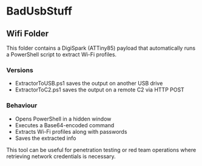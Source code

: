 # BadUsbStuff

## Wifi Folder

This folder contains a DigiSpark (ATTiny85) payload that automatically runs a PowerShell script to extract Wi-Fi profiles.


### Versions

- ExtractorToUSB.ps1 saves the output on another USB drive 
- ExtractorToC2.ps1 saves the output on a remote C2 via HTTP POST 


### Behaviour

- Opens PowerShell in a hidden window
- Executes a Base64-encoded command
- Extracts Wi-Fi profiles along with passwords
- Saves the extracted info


This tool can be useful for penetration testing or red team operations where retrieving network credentials is necessary.

